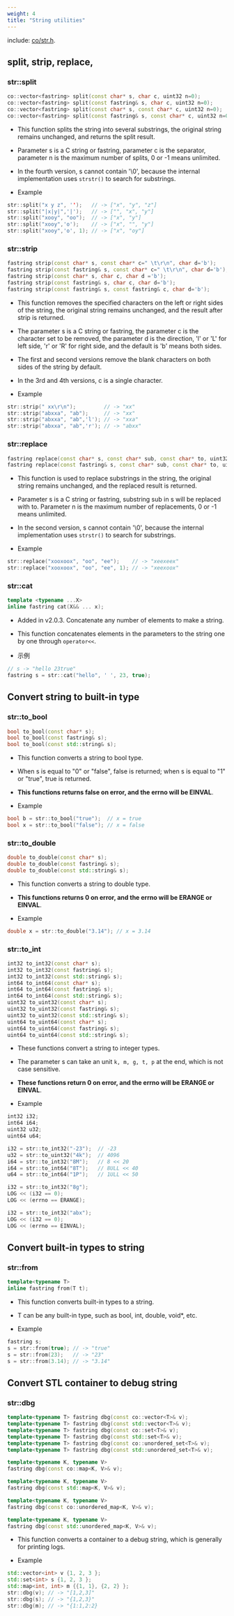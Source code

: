 ```yaml
---
weight: 4
title: "String utilities"
---
```


include: [co/str.h](https://github.com/idealvin/co/tree/master/include/co/str.h).


## split, strip, replace, 

### str::split

```cpp
co::vector<fastring> split(const char* s, char c, uint32 n=0);
co::vector<fastring> split(const fastring& s, char c, uint32 n=0);
co::vector<fastring> split(const char* s, const char* c, uint32 n=0);
co::vector<fastring> split(const fastring& s, const char* c, uint32 n=0);
```

- This function splits the string into several substrings, the original string remains unchanged, and returns the split result.
- Parameter s is a C string or fastring, parameter c is the separator, parameter n is the maximum number of splits, 0 or -1 means unlimited.
- In the fourth version, s cannot contain '\0', because the internal implementation uses `strstr()` to search for substrings.


- Example

```cpp
str::split("x y z", '');   // -> ["x", "y", "z"]
str::split("|x|y|",'|');   // -> ["", "x", "y"]
str::split("xooy", "oo");  // -> ["x", "y"]
str::split("xooy",'o');    // -> ["x", "", "y"]
str::split("xooy",'o', 1); // -> ["x", "oy"]
```



### str::strip

```cpp
fastring strip(const char* s, const char* c=" \t\r\n", char d='b');
fastring strip(const fastring& s, const char* c=" \t\r\n", char d='b');
fastring strip(const char* s, char c, char d ='b');
fastring strip(const fastring& s, char c, char d='b');
fastring strip(const fastring& s, const fastring& c, char d='b');
```

- This function removes the specified characters on the left or right sides of the string, the original string remains unchanged, and the result after strip is returned.
- The parameter s is a C string or fastring, the parameter c is the character set to be removed, the parameter d is the direction, 'l' or 'L' for left side, 'r' or 'R' for right side, and the default is 'b' means  both sides.
- The first and second versions remove the blank characters on both sides of the string by default.
- In the 3rd and 4th versions, c is a single character.


- Example

```cpp
str::strip(" xx\r\n");         // -> "xx"
str::strip("abxxa", "ab");     // -> "xx"
str::strip("abxxa", "ab",'l'); // -> "xxa"
str::strip("abxxa", "ab",'r'); // -> "abxx"
```



### str::replace

```cpp
fastring replace(const char* s, const char* sub, const char* to, uint32 n=0);
fastring replace(const fastring& s, const char* sub, const char* to, uint32 n=0);
```

- This function is used to replace substrings in the string, the original string remains unchanged, and the replaced result is returned.
- Parameter s is a C string or fastring, substring sub in s will be replaced with to. Parameter n is the maximum number of replacements, 0 or -1 means unlimited.
- In the second version, s cannot contain '\0', because the internal implementation uses `strstr()` to search for substrings.


- Example

```cpp
str::replace("xooxoox", "oo", "ee");    // -> "xeexeex"
str::replace("xooxoox", "oo", "ee", 1); // -> "xeexoox"
```



### str::cat

```cpp
template <typename ...X>
inline fastring cat(X&& ... x);
```

- Added in v2.0.3. Concatenate any number of elements to make a string.
- This function concatenates elements in the parameters to the string one by one through `operator<<`.


- 示例

```cpp
// s -> "hello 23true"
fastring s = str::cat("hello", ' ', 23, true);
```




## Convert string to built-in type

### str::to_bool

```cpp
bool to_bool(const char* s);
bool to_bool(const fastring& s);
bool to_bool(const std::string& s);
```

- This function converts a string to bool type.
- When s is equal to "0" or "false", false is returned; when s is equal to "1" or "true", true is returned.
- **This functions returns false on error, and the errno will be EINVAL**.


- Example

```cpp
bool b = str::to_bool("true");  // x = true
bool x = str::to_bool("false"); // x = false
```



### str::to_double

```cpp
double to_double(const char* s);
double to_double(const fastring& s);
double to_double(const std::string& s);
```

- This function converts a string to double type.
- **This functions returns 0 on error, and the errno will be ERANGE or EINVAL**.


- Example

```cpp
double x = str::to_double("3.14"); // x = 3.14
```



### str::to_int

```cpp
int32 to_int32(const char* s);
int32 to_int32(const fastring& s);
int32 to_int32(const std::string& s);
int64 to_int64(const char* s);
int64 to_int64(const fastring& s);
int64 to_int64(const std::string& s);
uint32 to_uint32(const char* s);
uint32 to_uint32(const fastring& s);
uint32 to_uint32(const std::string& s);
uint64 to_uint64(const char* s);
uint64 to_uint64(const fastring& s);
uint64 to_uint64(const std::string& s);
```

- These functions convert a string to integer types.
- The parameter s can take an unit `k, m, g, t, p` at the end, which is not case sensitive.
- **These functions return 0 on error, and the errno will be ERANGE or EINVAL**.


- Example

```cpp
int32 i32;
int64 i64;
uint32 u32;
uint64 u64;

i32 = str::to_int32("-23");  // -23
u32 = str::to_uint32("4k");  // 4096
i64 = str::to_int32("8M");   // 8 << 20
i64 = str::to_int64("8T");   // 8ULL << 40
u64 = str::to_int64("1P");   // 1ULL << 50

i32 = str::to_int32("8g");
LOG << (i32 == 0);
LOG << (errno == ERANGE);

i32 = str::to_int32("abx");
LOG << (i32 == 0);
LOG << (errno == EINVAL);
```




## Convert built-in types to string

### str::from

```cpp
template<typename T>
inline fastring from(T t);
```

- This function converts built-in types to a string.
- T can be any built-in type, such as bool, int, double, void*, etc.


- Example

```cpp
fastring s;
s = str::from(true); // -> "true"
s = str::from(23);   // -> "23"
s = str::from(3.14); // -> "3.14"
```




## Convert STL container to debug string

### str::dbg

```cpp
template<typename T> fastring dbg(const co::vector<T>& v);
template<typename T> fastring dbg(const std::vector<T>& v);
template<typename T> fastring dbg(const co::set<T>& v);
template<typename T> fastring dbg(const std::set<T>& v);
template<typename T> fastring dbg(const co::unordered_set<T>& v);
template<typename T> fastring dbg(const std::unordered_set<T>& v);

template<typename K, typename V>
fastring dbg(const co::map<K, V>& v);

template<typename K, typename V>
fastring dbg(const std::map<K, V>& v);

template<typename K, typename V>
fastring dbg(const co::unordered_map<K, V>& v);

template<typename K, typename V>
fastring dbg(const std::unordered_map<K, V>& v);
```

- This function converts a container to a debug string, which is generally for printing logs.


- Example

```cpp
std::vector<int> v {1, 2, 3 };
std::set<int> s {1, 2, 3 };
std::map<int, int> m {{1, 1}, {2, 2} };
str::dbg(v); // -> "[1,2,3]"
str::dbg(s); // -> "{1,2,3}"
str::dbg(m); // -> "{1:1,2:2}
```
